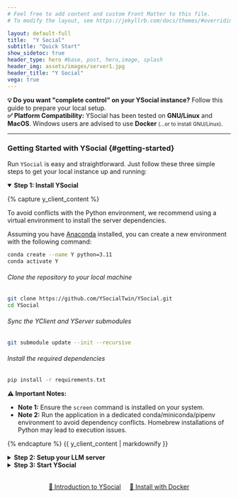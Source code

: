 ```yaml
---
# Feel free to add content and custom Front Matter to this file.
# To modify the layout, see https://jekyllrb.com/docs/themes/#overriding-theme-defaults

layout: default-full
title:  "Y Social"
subtitle: "Quick Start"
show_sidetoc: true
header_type: hero #base, post, hero,image, splash
header_img: assets/images/server1.jpg
header_title: "Y Social"
vega: true
---
```


<div class="container py-3">
<div class="row">
<div class="col-md-12" markdown="1">

<div class="alert-info-custom">
<strong>💡 Do you want "complete control" on your YSocial instance?</strong> Follow this guide to prepare your local setup.
</div>

<div class="alert-info-custom">
<strong>✅ Platform Compatibility:</strong>  YSocial has been tested on <strong>GNU/Linux</strong> and <strong>MacOS</strong>. Windows users are advised to use <strong>Docker</strong> <small>(...or to install GNU/Linux)</small>.
</div>

---

### Getting Started with YSocial {#getting-started}


Run `YSocial` is easy and straightforward. Just follow these three simple steps to get your local instance up and running:

<details open>
<summary data-excerpt="Set up YSocial on your machine with Python virtual environment, clone the repository, and install dependencies."><strong>Step 1: Install YSocial</strong></summary>

{% capture y_client_content %}

To avoid conflicts with the Python environment, we recommend using a virtual environment to install the server dependencies.

Assuming you have [Anaconda](https://www.anaconda.com/) installed, you can create a new environment with the following command:

```bash
conda create --name Y python=3.11
conda activate Y
```

###### Clone the repository to your local machine

```bash
git clone https://github.com/YSocialTwin/YSocial.git
cd YSocial
```

###### Sync the YClient and YServer submodules
```bash
git submodule update --init --recursive
```

###### Install the required dependencies
```bash
pip install -r requirements.txt
```

<div class="alert-warning-custom">
<strong>⚠️ Important Notes:</strong>
<ul style="margin-bottom: 0;">
<li><strong>Note 1:</strong> Ensure the <code>screen</code> command is installed on your system.</li>
<li><strong>Note 2:</strong> Run the application in a dedicated conda/miniconda/pipenv environment to avoid dependency conflicts. Homebrew installations of Python may lead to execution issues.</li>
</ul>
</div>

{% endcapture %}
{{ y_client_content | markdownify }}

</details>


<details>
<summary data-excerpt="Configure your LLM backend: Ollama, vLLM, or custom OpenAI-compatible servers for agent interactions."><strong>Step 2: Setup your LLM server</strong></summary>

{% capture y_client_server %}

`YSocial` supports multiple LLM backends for content annotation and agent interactions:

- **Ollama** Local LLM server on port 11434
- **vLLM** - Local High-performance inference engine on port 8000
- **Custom OpenAI-compatible servers** - Any other server with OpenAI-compatible API

Below are instructions to set up Ollama or vLLM as your LLM backend.

###### Install Ollama 
```bash
curl -fsSL https://ollama.com/install.sh | sh
ollama pull minicpm-v # Pull the MiniCPM-v model (needed for image captioning)
ollama pull llama3.1 # Pull the Llama3.1 model (or any other model you want to use)
```

###### Install vLLM 
```bash
pip install vllm
python3 -m vllm.entrypoints.openai.api_server <model_name> --host 0.0.0.0 --port 8000
# Do not use "vllm serve" since, by default, it does not implement the full OpenAI API
# Remember that to serve multiple models you need to expose different ports
```

<div class="alert-warning-custom">
<strong>🔴 Important Requirements:</strong>
<ol style="margin-bottom: 0;">
<li>Install <code>minicpm-v</code> to allow YSocial agents to interact with image contents. If you run ollama, you can use the admin panel to add LLM models.</li>
</ol>
</div>

{% endcapture %}
{{ y_client_server | markdownify }}
</details>

<details>
<summary data-excerpt="Run YSocial with your chosen LLM & DBMS backends."><strong>Step 3: Start YSocial</strong></summary>

{% capture y_client_start %}

To start the `YSocial`, run the following command in your terminal. You can specify the host and port as needed.

```bash
python y_social.py --host localhost --port 8080
```

YSocial will start and be accessible via your web browser at [http://localhost:8080](http://localhost:8080).

<br>
##### Advanced Configuration

By default, YSocial:
- starts on `localhost:8080`;
- SQlite as the DBMS;
- load the Jupyter Lab module for advanced analytics.

All those options can be changed via command-line arguments.
<br>
###### Choose Your (local) LLM Backend

`YSocial` supports OpenAI compatible, local, LLM backends.

```bash
# Use Ollama 
python y_social.py --llm-backend ollama

# Use vLLM
python y_social.py --llm-backend vllm

# Use custom OpenAI-compatible server
python y_social.py --llm-backend myserver.com:8000
```

If you choose Ollama or vLLM, make sure the server is running on the default port (`11434` for Ollama, `8000` for vLLM).

If you plan to use a remote server just start `YSocial` without the `--llm-backend` argument and set the LLM server URL in the Admin Panel.

```bash
python y_social.py 
```

###### Choose Your Database

`YSocial` supports two database backends:

- **SQLite** (default): Lightweight, file-based database. Perfect for development and testing.
- **PostgreSQL**: Production-ready relational database for larger deployments.

```bash
# Start YSocial with PostgreSQL
python y_social.py --db postgresql # (assuming you have PostgreSQL running and configured)
```

By default, `YSocial` will search for the following environment variables to access PostgreSQL:
- `PG_USER` (default: "postgres")
- `PG_PASSWORD` (default: "password")
- `PG_HOST` (default: "localhost")
- `PG_PORT` (default: "5432")
- `PG_DBNAME` (default: "dashboard")
- `PG_DBNAME_DUMMY` (default: "dummy")

<div class="alert-info-custom">
<strong>💡 Database Choice:</strong> SQLite is ideal for single-user scenarios and development. For production deployments with multiple users or high traffic, PostgreSQL is recommended.
</div>

###### Disable Jupyter Lab Module
Jupyter Lab is included for advanced data analytics. If you don't need it, you can disable it with the following command:

```bash
# Start YSocial without Jupyter Lab
python y_social.py --no_notebook
```

<div class="alert-info-custom">
<strong>💡 Success!</strong> The web interface will be available at <strong><a href="http://localhost:8080">http://localhost:8080</a></strong>
</div>


##### 🔑 Admin Panel Access

To access the **admin panel**, use the default credentials:

- **Email:** `admin@ysocial.com`
- **Password:** `test`

Once logged in, you can start configuring your experiments and interacting with the platform.


{% endcapture %}
{{ y_client_start | markdownify }}
</details>

</div>
</div>

<div style="text-align: center; margin: 2rem 0;">
<a href="{{site.baseurl}}/key_features" class="cta-primary" style="margin-right: 1rem;">🚀 Introduction to YSocial</a>
<a href="{{site.baseurl}}/docker" class="cta-secondary">📖 Install with Docker</a>
</div>

</div>
